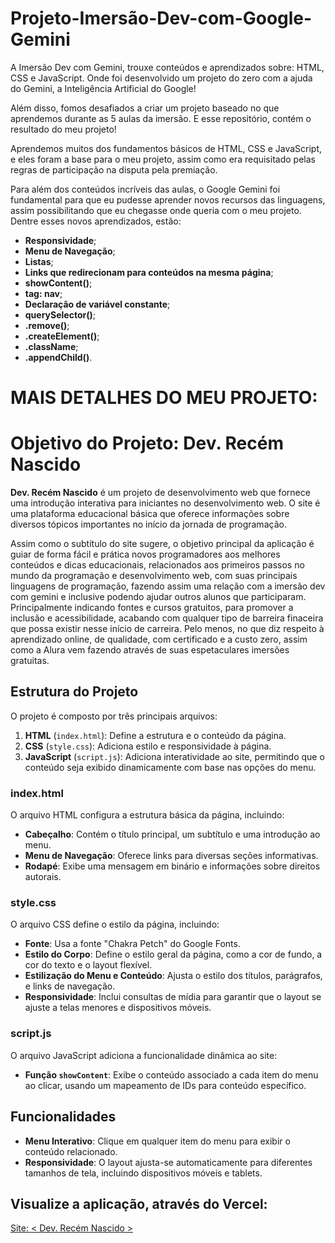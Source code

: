 # Projeto-Imersão-Dev-com-Google-Gemini
  A Imersão Dev com Gemini, trouxe conteúdos e aprendizados sobre: HTML, CSS e JavaScript. Onde foi desenvolvido um projeto do zero com a ajuda do Gemini, a Inteligência Artificial do Google!

  Além disso, fomos desafiados a criar um projeto baseado no que aprendemos durante as 5 aulas da imersão. E esse repositório, contém o resultado do meu projeto!

  Aprendemos muitos dos fundamentos básicos de HTML, CSS e JavaScript, e eles foram a base para o meu projeto, assim como era requisitado pelas regras de participação na disputa pela premiação.

  Para além dos conteúdos incríveis das aulas, o Google Gemini foi fundamental para que eu pudesse aprender novos recursos das linguagens, assim possibilitando que eu chegasse onde queria com o meu projeto. Dentre esses novos aprendizados, estão:

- **Responsividade**;
- **Menu de Navegação**;
- **Listas**;
- **Links que redirecionam para conteúdos na mesma página**;
- **showContent()**;
- **tag: nav**;
- **Declaração de variável constante**;
- **querySelector()**;
- **.remove()**;
- **.createElement()**;
- **.className**;
- **.appendChild()**.

# MAIS DETALHES DO MEU PROJETO:
                                                                                                        
# Objetivo do Projeto: Dev. Recém Nascido

**Dev. Recém Nascido** é um projeto de desenvolvimento web que fornece uma introdução interativa para iniciantes no desenvolvimento web. O site é uma plataforma educacional básica que oferece informações sobre diversos tópicos importantes no início da jornada de programação.

Assim como o subtítulo do site sugere, o objetivo principal da aplicação é guiar de forma fácil e prática novos programadores aos melhores conteúdos e dicas educacionais, relacionados aos primeiros passos no mundo da programação e desenvolvimento web, com suas principais linguagens de programação, fazendo assim uma relação com a imersão dev com gemini e inclusive podendo ajudar outros alunos que participaram. Principalmente indicando fontes e cursos gratuitos, para promover a inclusão e acessibilidade, acabando com qualquer tipo de barreira finaceira que possa existir nesse início de carreira. Pelo menos, no que diz respeito à aprendizado online, de qualidade, com certificado e a custo zero, assim como a Alura vem fazendo através de suas espetaculares imersões gratuitas.

## Estrutura do Projeto

O projeto é composto por três principais arquivos:

1. **HTML** (`index.html`): Define a estrutura e o conteúdo da página.
2. **CSS** (`style.css`): Adiciona estilo e responsividade à página.
3. **JavaScript** (`script.js`): Adiciona interatividade ao site, permitindo que o conteúdo seja exibido dinamicamente com base nas opções do menu.

### index.html

O arquivo HTML configura a estrutura básica da página, incluindo:

- **Cabeçalho**: Contém o título principal, um subtítulo e uma introdução ao menu.
- **Menu de Navegação**: Oferece links para diversas seções informativas.
- **Rodapé**: Exibe uma mensagem em binário e informações sobre direitos autorais.

### style.css

O arquivo CSS define o estilo da página, incluindo:

- **Fonte**: Usa a fonte "Chakra Petch" do Google Fonts.
- **Estilo do Corpo**: Define o estilo geral da página, como a cor de fundo, a cor do texto e o layout flexível.
- **Estilização do Menu e Conteúdo**: Ajusta o estilo dos títulos, parágrafos, e links de navegação.
- **Responsividade**: Inclui consultas de mídia para garantir que o layout se ajuste a telas menores e dispositivos móveis.

### script.js

O arquivo JavaScript adiciona a funcionalidade dinâmica ao site:

- **Função `showContent`**: Exibe o conteúdo associado a cada item do menu ao clicar, usando um mapeamento de IDs para conteúdo específico.

## Funcionalidades

- **Menu Interativo**: Clique em qualquer item do menu para exibir o conteúdo relacionado.
- **Responsividade**: O layout ajusta-se automaticamente para diferentes tamanhos de tela, incluindo dispositivos móveis e tablets.

## Visualize a aplicação, através do Vercel:
[Site: < Dev. Recém Nascido >](https://dev-recem-nascido.vercel.app/#)
